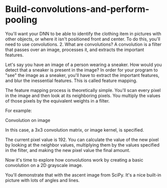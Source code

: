 # Build-convolutions-and-perform-pooling
You'll want your DNN to be able to identify the clothing item in pictures with other objects, or where it isn't positioned front and center. To do this, you'll need to use convolutions.
2. What are convolutions?
A convolution is a filter that passes over an image, processes it, and extracts the important features.

Let's say you have an image of a person wearing a sneaker. How would you detect that a sneaker is present in the image? In order for your program to "see" the image as a sneaker, you'll have to extract the important features, and blur the inessential features. This is called feature mapping.

The feature mapping process is theoretically simple. You'll scan every pixel in the image and then look at its neighboring pixels. You multiply the values of those pixels by the equivalent weights in a filter.

For example:

Convolution on image

In this case, a 3x3 convolution matrix, or image kernel, is specified.

The current pixel value is 192. You can calculate the value of the new pixel by looking at the neighbor values, multiplying them by the values specified in the filter, and making the new pixel value the final amount.

Now it's time to explore how convolutions work by creating a basic convolution on a 2D grayscale image.

You'll demonstrate that with the ascent image from SciPy. It's a nice built-in picture with lots of angles and lines.
